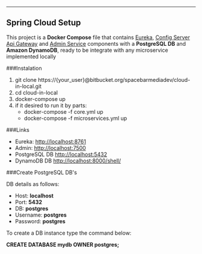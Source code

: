 
---

## Spring Cloud Setup

This project is a **Docker Compose** file that contains [Eureka](https://bitbucket.org/spacebarmediadev/eureka-service/), [Config Server](https://bitbucket.org/spacebarmediadev/config-server) [Api Gateway](https://bitbucket.org/spacebarmediadev/api-gateway) and [Admin Service](https://bitbucket.org/spacebarmediadev/admin-service) components with a **PostgreSQL DB** and **Amazon DynamoDB**, ready to be integrate with any microservice implemented locally


###Instalation
1. git clone https://{your_user}@bitbucket.org/spacebarmediadev/cloud-in-local.git
2. cd cloud-in-local
3. docker-compose up
4. if it desired to run it by parts:
    *   docker-compose -f core.yml up
    *   docker-compose -f microservices.yml up  


###Links
* Eureka: [http://localhost:8761](http://localhost:8761)
* Admin: [http://localhost:7500](http://localhost:7500)
* PostgreSQL DB [http://localhost:5432](http://localhost:5432)
* DynamoDB DB [http://localhost:8000/shell/](http://localhost:8000/shell/)


###Create PostgreSQL DB's

DB details as follows:
* Host: **localhost**
* Port: **5432**
* DB: **postgres**
* Username: **postgres**
* Password: **postgres**

To create a DB instance type the command below:

**CREATE DATABASE mydb OWNER postgres;**

